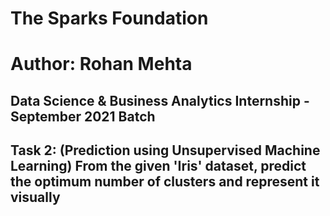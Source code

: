 # The Sparks Foundation
# Author: Rohan Mehta

## Data Science & Business Analytics Internship - September 2021 Batch

## Task 2: (Prediction using Unsupervised Machine Learning) From the given 'Iris' dataset, predict the optimum number of clusters and represent it visually
